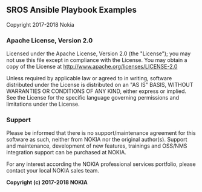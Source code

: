 ## SROS Ansible Playbook Examples
Copyright 2017-2018 Nokia

### Apache License, Version 2.0
Licensed under the Apache License, Version 2.0 (the "License");
you may not use this file except in compliance with the License.
You may obtain a copy of the License at
http://www.apache.org/licenses/LICENSE-2.0

Unless required by applicable law or agreed to in writing, software
distributed under the License is distributed on an "AS IS" BASIS,
WITHOUT WARRANTIES OR CONDITIONS OF ANY KIND, either express or implied.
See the License for the specific language governing permissions and
limitations under the License.

### Support
Please be informed that there is no support/maintenance agreement for this
software as such, neither from NOKIA nor the original author(s). Support
and maintenance, development of new features, trainings and OSS/NMS
integration support can be purchased at NOKIA.

For any interest according the NOKIA professional services portfolio, please
contact your local NOKIA sales team.

**Copyright (c) 2017-2018 NOKIA**
